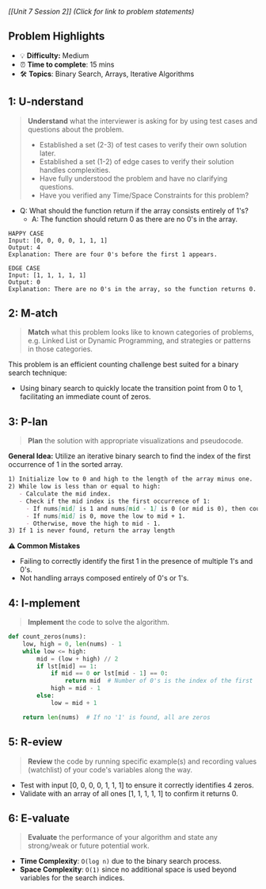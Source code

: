 *[[Unit 7 Session 2]] (Click for link to problem statements)*

## Problem Highlights

* 💡 **Difficulty:** Medium
* ⏰ **Time to complete**: 15 mins
* 🛠️ **Topics**: Binary Search, Arrays, Iterative Algorithms
    
## 1: U-nderstand
 
> **Understand** what the interviewer is asking for by using test cases and questions about the problem.
> - Established a set (2-3) of test cases to verify their own solution later.
> - Established a set (1-2) of edge cases to verify their solution handles complexities.
> - Have fully understood the problem and have no clarifying questions.
> - Have you verified any Time/Space Constraints for this problem?

- Q: What should the function return if the array consists entirely of 1's?
  - A: The function should return 0 as there are no 0's in the array.

```
HAPPY CASE
Input: [0, 0, 0, 0, 1, 1, 1]
Output: 4
Explanation: There are four 0's before the first 1 appears.

EDGE CASE
Input: [1, 1, 1, 1, 1]
Output: 0
Explanation: There are no 0's in the array, so the function returns 0.
```

## 2: M-atch

> **Match** what this problem looks like to known categories of problems, e.g. Linked List or Dynamic Programming, and strategies or patterns in those categories.

This problem is an efficient counting challenge best suited for a binary search technique:

- Using binary search to quickly locate the transition point from 0 to 1, facilitating an immediate count of zeros.

## 3: P-lan

> **Plan** the solution with appropriate visualizations and pseudocode.

**General Idea:** Utilize an iterative binary search to find the index of the first occurrence of 1 in the sorted array.

```markdown
1) Initialize low to 0 and high to the length of the array minus one.
2) While low is less than or equal to high:
   - Calculate the mid index.
   - Check if the mid index is the first occurrence of 1:
     - If nums[mid] is 1 and nums[mid - 1] is 0 (or mid is 0), then count of zeros is mid.
     - If nums[mid] is 0, move the low to mid + 1.
     - Otherwise, move the high to mid - 1.
3) If 1 is never found, return the array length
```

**⚠️ Common Mistakes**

- Failing to correctly identify the first 1 in the presence of multiple 1's and 0's.
- Not handling arrays composed entirely of 0's or 1's.

## 4: I-mplement

> **Implement** the code to solve the algorithm.

```python
def count_zeros(nums):
    low, high = 0, len(nums) - 1
    while low <= high:
        mid = (low + high) // 2
        if lst[mid] == 1:
            if mid == 0 or lst[mid - 1] == 0:
                return mid  # Number of 0's is the index of the first '1'
            high = mid - 1
        else:
            low = mid + 1

    return len(nums)  # If no '1' is found, all are zeros
```

## 5: R-eview

> **Review** the code by running specific example(s) and recording values (watchlist) of your code's variables along the way.

- Test with input [0, 0, 0, 0, 1, 1, 1] to ensure it correctly identifies 4 zeros.
- Validate with an array of all ones [1, 1, 1, 1, 1] to confirm it returns 0.

## 6: E-valuate

> **Evaluate** the performance of your algorithm and state any strong/weak or future potential work.

* **Time Complexity**: `O(log n)` due to the binary search process.
* **Space Complexity**: `O(1)` since no additional space is used beyond variables for the search indices.
